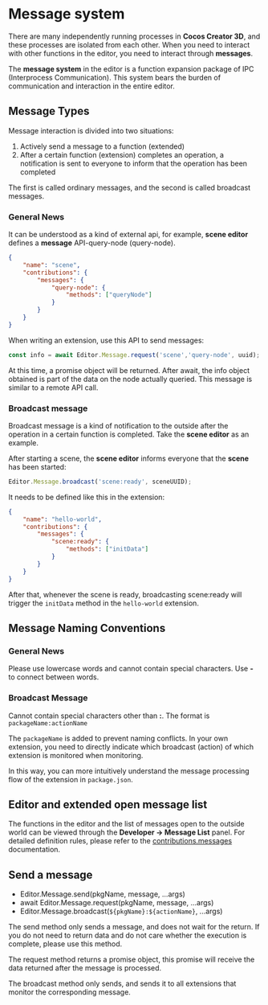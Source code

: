 # Message system

There are many independently running processes in **Cocos Creator 3D**, and these processes are isolated from each other.
When you need to interact with other functions in the editor, you need to interact through **messages**.

The **message system** in the editor is a function expansion package of IPC (Interprocess Communication). This system bears the burden of communication and interaction in the entire editor.

## Message Types

Message interaction is divided into two situations:

1. Actively send a message to a function (extended)
2. After a certain function (extension) completes an operation, a notification is sent to everyone to inform that the operation has been completed

The first is called ordinary messages, and the second is called broadcast messages.

### General News

It can be understood as a kind of external api, for example, **scene editor** defines a **message** API-query-node (query-node).

```json
{
    "name": "scene",
    "contributions": {
        "messages": {
            "query-node": {
                "methods": ["queryNode"]
            }
        }
    }
}
```

When writing an extension, use this API to send messages:

```javascript
const info = await Editor.Message.request('scene','query-node', uuid);
```

At this time, a promise object will be returned. After await, the info object obtained is part of the data on the node actually queried. This message is similar to a remote API call.

### Broadcast message

Broadcast message is a kind of notification to the outside after the operation in a certain function is completed. Take the **scene editor** as an example.

After starting a scene, the **scene editor** informs everyone that the **scene** has been started:

```javascript
Editor.Message.broadcast('scene:ready', sceneUUID);
```

It needs to be defined like this in the extension:

```json
{
    "name": "hello-world",
    "contributions": {
        "messages": {
            "scene:ready": {
                "methods": ["initData"]
            }
        }
    }
}
```

After that, whenever the scene is ready, broadcasting scene:ready will trigger the `initData` method in the `hello-world` extension.

## Message Naming Conventions

### General News

Please use lowercase words and cannot contain special characters. Use **-** to connect between words.

### Broadcast Message

Cannot contain special characters other than **:**. The format is `packageName:actionName`

The `packageName` is added to prevent naming conflicts. In your own extension, you need to directly indicate which broadcast (action) of which extension is monitored when monitoring.

In this way, you can more intuitively understand the message processing flow of the extension in `package.json`.

## Editor and extended open message list

The functions in the editor and the list of messages open to the outside world can be viewed through the **Developer -> Message List** panel. For detailed definition rules, please refer to the [contributions.messages](./contributions-messages.md) documentation.

## Send a message

- Editor.Message.send(pkgName, message, ...args)
- await Editor.Message.request(pkgName, message, ...args)
- Editor.Message.broadcast(`${pkgName}:${actionName}`, ...args)

The send method only sends a message, and does not wait for the return. If you do not need to return data and do not care whether the execution is complete, please use this method.

The request method returns a promise object, this promise will receive the data returned after the message is processed.

The broadcast method only sends, and sends it to all extensions that monitor the corresponding message.